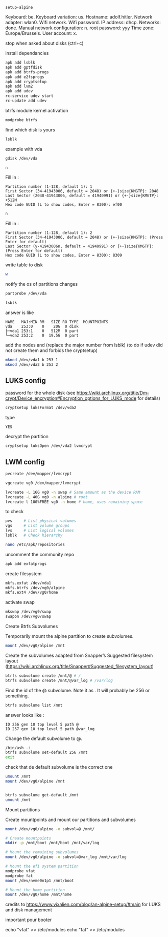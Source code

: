 ```
setup-alpine
```

Keyboard: be.
Keyboard variation: us.
Hostname: adolf.hitler.
Network adapter: wlan0.
Wifi network.
Wifi password.
IP address: dhcp.
Networks: done.
Manual network configuration: n.
root password: yyy
Time zone: Europe/Brussels.
User account: x.


stop when asked about disks (ctrl+c)

install dependancies

```sh
apk add lsblk 
apk add gptfdisk 
apk add btrfs-progs 
apk add e2fsprogs
apk add cryptsetup
apk add lvm2
apk add udev
rc-service udev start
rc-update add udev
```


btrfs module kernel activation

```sh
modprobe btrfs
```

find which disk is yours
```sh
lsblk
```

example with vda
```sh
gdisk /dev/vda
```


```sh
n
```

Fill in :
```
Partition number (1-128, default 1): 1
First Sector (34-41943006, default = 2048) or {+-}size{KMGTP}: 2048
Last Sector (2048-41943006, default = 41940991) or {+-}size{KMGTP}: +512M
Hex code GUID (L to show codes, Enter = 8300): ef00
```

```sh
n
```

Fill in :
```
Partition number (1-128, default 1): 2
First Sector (34-41943006, default = 2048) or {+-}size{KMGTP}: (Press Enter for default)
Last Sector (y-41943006n, default = 41940991) or {+-}size{KMGTP}: (Press Enter for default)
Hex code GUID (L to show codes, Enter = 8300): 8309
```
write table to disk
```sh
w
```

notify the os of partitions changes
```sh
partprobe /dev/vda
```


```sh
lsblk
```

answer is like
```
NAME   MAJ:MIN RM   SIZE RO TYPE  MOUNTPOINTS
vda    253:0    0    20G  0 disk
├─vda1 253:1    0   512M  0 part
└─vda2 253:2    0  19.5G  0 part
```


add the nodes and (replace the major number from lsblk) (to do if udev did not create them and forbids the cryptsetup)
```sh
mknod /dev/vda1 b 253 1
mknod /dev/vda2 b 253 2
```


## LUKS config 

password for the whole disk (see https://wiki.archlinux.org/title/Dm-crypt/Device_encryption#Encryption_options_for_LUKS_mode for details)

```sh
cryptsetup luksFormat /dev/vda2
```

type 
```
YES
```

decrypt the partition
```sh
cryptsetup luksOpen /dev/vda2 lvmcrypt
```
## LWM config

```sh
pvcreate /dev/mapper/lvmcrypt
```

```sh
vgcreate vg0 /dev/mapper/lvmcrypt
```

```sh
lvcreate -L 16G vg0 -n swap # Same amount as the device RAM
lvcreate -L 40G vg0 -n alpine # root
lvcreate l 100%FREE vg0 -n home # home, uses remaining space
```



to check
```sh
pvs     # List physical volumes
vgs     # List volume groups
lvs     # List logical volumes
lsblk   # Check hierarchy
```


```sh
nano /etc/apk/repositories
```

uncomment the community repo

```sh
apk add exfatprogs
```

create filesystem
```sh
mkfs.exfat /dev/vda1
mkfs.btrfs /dev/vg0/alpine
mkfs.ext4 /dev/vg0/home
```

activate swap
```sh
mkswap /dev/vg0/swap
swapon /dev/vg0/swap
```

Create Btrfs Subvolumes

Temporarily mount the alpine partition to create subvolumes.
```sh
mount /dev/vg0/alpine /mnt
```

Create the subvolumes adapted from Snapper’s Suggested filesystem layout (https://wiki.archlinux.org/title/Snapper#Suggested_filesystem_layout)
```sh
btrfs subvolume create /mnt/@ # /
btrfs subvolume create /mnt/@var_log # /var/log
```

Find the id of the @ subvolume. Note it as <root-subvol-id>. It will probably be 256 or something.
```sh
btrfs subvolume list /mnt
```

answer looks like :
```
ID 256 gen 10 top level 5 path @
ID 257 gen 10 top level 5 path @var_log
```

Change the default subvolume to @.
```sh
/bin/ash -i
btrfs subvolume set-default 256 /mnt
exit
```

check that de default subvolume is the correct one
```sh
umount /mnt
mount /dev/vg0/alpine /mnt


btrfs subvolume get-default /mnt
umount /mnt
```

Mount partitions

Create mountpoints and mount our partitions and subvolumes

```sh
mount /dev/vg0/alpine -o subvol=@ /mnt/

# Create mountpoints
mkdir -p /mnt/boot /mnt/boot /mnt/var/log

# Mount the remaining subvolumes
mount /dev/vg0/alpine -o subvol=@var_log /mnt/var/log

# Mount the efi system partition
modprobe vfat
modprobe fat
mount /dev/nvme0n1p1 /mnt/boot

# Mount the home partition
mount /dev/vg0/home /mnt/home
```


credits to https://www.vixalien.com/blog/an-alpine-setup/#main for LUKS and disk management



important pour booter 

echo "vfat" >> /etc/modules
echo "fat" >> /etc/modules